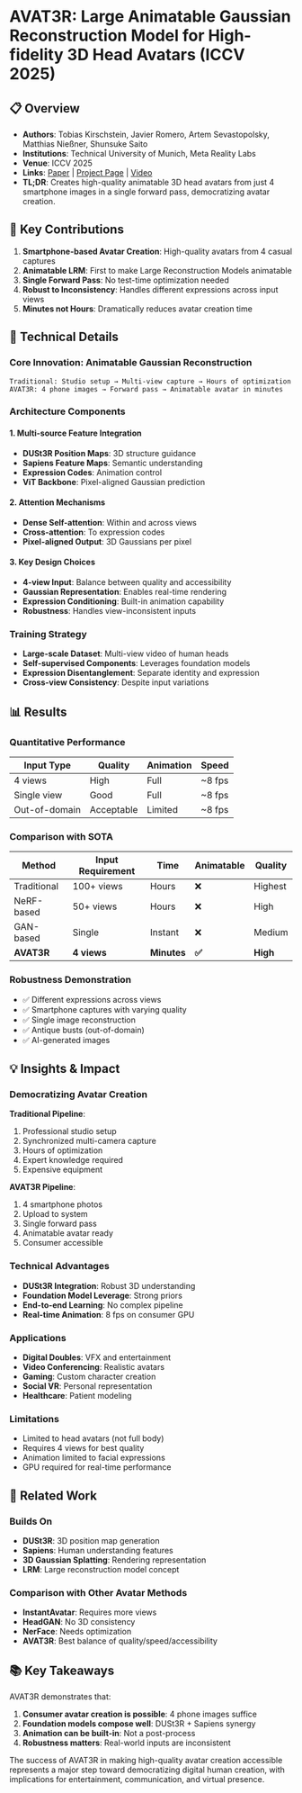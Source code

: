 # AVAT3R: Large Animatable Gaussian Reconstruction Model for High-fidelity 3D Head Avatars (ICCV 2025)

## 📋 Overview
- **Authors**: Tobias Kirschstein, Javier Romero, Artem Sevastopolsky, Matthias Nießner, Shunsuke Saito
- **Institutions**: Technical University of Munich, Meta Reality Labs
- **Venue**: ICCV 2025
- **Links**: [Paper](https://arxiv.org/abs/2502.20220) | [Project Page](https://tobias-kirschstein.github.io/avat3r/) | [Video](https://youtu.be/P3zNVx15gYs)
- **TL;DR**: Creates high-quality animatable 3D head avatars from just 4 smartphone images in a single forward pass, democratizing avatar creation.

## 🎯 Key Contributions

1. **Smartphone-based Avatar Creation**: High-quality avatars from 4 casual captures
2. **Animatable LRM**: First to make Large Reconstruction Models animatable
3. **Single Forward Pass**: No test-time optimization needed
4. **Robust to Inconsistency**: Handles different expressions across input views
5. **Minutes not Hours**: Dramatically reduces avatar creation time

## 🔧 Technical Details

### Core Innovation: Animatable Gaussian Reconstruction
```
Traditional: Studio setup → Multi-view capture → Hours of optimization
AVAT3R: 4 phone images → Forward pass → Animatable avatar in minutes
```

### Architecture Components

#### 1. Multi-source Feature Integration
- **DUSt3R Position Maps**: 3D structure guidance
- **Sapiens Feature Maps**: Semantic understanding
- **Expression Codes**: Animation control
- **ViT Backbone**: Pixel-aligned Gaussian prediction

#### 2. Attention Mechanisms
- **Dense Self-attention**: Within and across views
- **Cross-attention**: To expression codes
- **Pixel-aligned Output**: 3D Gaussians per pixel

#### 3. Key Design Choices
- **4-view Input**: Balance between quality and accessibility
- **Gaussian Representation**: Enables real-time rendering
- **Expression Conditioning**: Built-in animation capability
- **Robustness**: Handles view-inconsistent inputs

### Training Strategy
- **Large-scale Dataset**: Multi-view video of human heads
- **Self-supervised Components**: Leverages foundation models
- **Expression Disentanglement**: Separate identity and expression
- **Cross-view Consistency**: Despite input variations

## 📊 Results

### Quantitative Performance
| Input Type | Quality | Animation | Speed |
|------------|---------|-----------|--------|
| 4 views | High | Full | ~8 fps |
| Single view | Good | Full | ~8 fps |
| Out-of-domain | Acceptable | Limited | ~8 fps |

### Comparison with SOTA
| Method | Input Requirement | Time | Animatable | Quality |
|--------|------------------|------|------------|---------|
| Traditional | 100+ views | Hours | ❌ | Highest |
| NeRF-based | 50+ views | Hours | ❌ | High |
| GAN-based | Single | Instant | ❌ | Medium |
| **AVAT3R** | **4 views** | **Minutes** | **✅** | **High** |

### Robustness Demonstration
- ✅ Different expressions across views
- ✅ Smartphone captures with varying quality
- ✅ Single image reconstruction
- ✅ Antique busts (out-of-domain)
- ✅ AI-generated images

## 💡 Insights & Impact

### Democratizing Avatar Creation

**Traditional Pipeline**:
1. Professional studio setup
2. Synchronized multi-camera capture
3. Hours of optimization
4. Expert knowledge required
5. Expensive equipment

**AVAT3R Pipeline**:
1. 4 smartphone photos
2. Upload to system
3. Single forward pass
4. Animatable avatar ready
5. Consumer accessible

### Technical Advantages
- **DUSt3R Integration**: Robust 3D understanding
- **Foundation Model Leverage**: Strong priors
- **End-to-end Learning**: No complex pipeline
- **Real-time Animation**: 8 fps on consumer GPU

### Applications
- **Digital Doubles**: VFX and entertainment
- **Video Conferencing**: Realistic avatars
- **Gaming**: Custom character creation
- **Social VR**: Personal representation
- **Healthcare**: Patient modeling

### Limitations
- Limited to head avatars (not full body)
- Requires 4 views for best quality
- Animation limited to facial expressions
- GPU required for real-time performance

## 🔗 Related Work

### Builds On
- **DUSt3R**: 3D position map generation
- **Sapiens**: Human understanding features
- **3D Gaussian Splatting**: Rendering representation
- **LRM**: Large reconstruction model concept

### Comparison with Other Avatar Methods
- **InstantAvatar**: Requires more views
- **HeadGAN**: No 3D consistency
- **NerFace**: Needs optimization
- **AVAT3R**: Best balance of quality/speed/accessibility

## 📚 Key Takeaways

AVAT3R demonstrates that:
1. **Consumer avatar creation is possible**: 4 phone images suffice
2. **Foundation models compose well**: DUSt3R + Sapiens synergy
3. **Animation can be built-in**: Not a post-process
4. **Robustness matters**: Real-world inputs are inconsistent

The success of AVAT3R in making high-quality avatar creation accessible represents a major step toward democratizing digital human creation, with implications for entertainment, communication, and virtual presence.